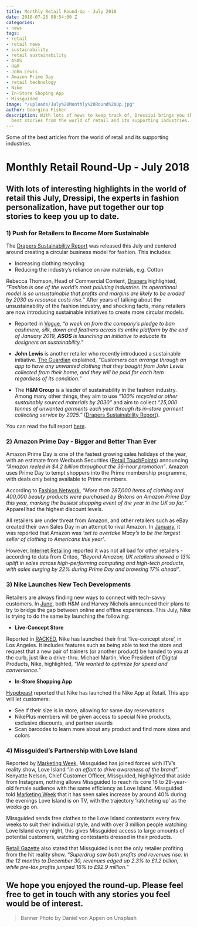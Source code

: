 ```yaml
---
title: Monthly Retail Round-Up - July 2018
date: 2018-07-26 08:54:00 Z
categories:
- news
tags:
- retail
- retail news
- sustainability
- retail sustainability
- ASOS
- H&M
- John Lewis
- Amazon Prime Day
- retail technology
- Nike
- In-Store Shoping App
- Missguided
image: "/uploads/July%20Monthly%20Round%20Up.jpg"
author: Georgina Fisher
description: With lots of news to keep track of, Dressipi brings you this month's
  best stories from the world of retail and its supporting industries.
---
```


Some of the best articles from the world of retail and its supporting industries.

# Monthly Retail Round-Up - July 2018

## With lots of interesting highlights in the world of retail this July, Dressipi, the experts in fashion personalization, have put together our top stories to keep you up to date.

### 1) Push for Retailers to Become More Sustainable

The [Drapers Sustainability Report](http://guides.drapersonline.com/5922.guide) was released this July and centered around creating a circular business model for fashion. This includes:

- Increasing clothing recycling
- Reducing the industry’s reliance on raw materials, e.g. Cotton

Rebecca Thomson, Head of Commercial Content, [Drapers](http://digitalissues.drapersonline.com/2018/Jul/060718/index.html) highlighted, _“Fashion is one of the world’s most polluting industries. Its operational model is so unsustainable that profits and margins are likely to be eroded by 2030 as resource costs rise.”_ After years of talking about the unsustainability of the fashion industry, and shocking facts, many retailers are now introducing sustainable initiatives to create more circular models.

- Reported in [Vogue](https://www.vogue.co.uk/article/asos-sustainable-fashion-training-programme), _“a week on from the company’s pledge to ban cashmere, silk, down and feathers across its entire platform by the end of January 2019, **ASOS** is launching an initiative to educate its designers on sustainability.”_

- **John Lewis** is another retailer who recently introduced a sustainable initiative. [The Guardian](https://www.theguardian.com/business/2018/jun/18/money-for-old-socks-john-lewis-to-buy-back-clothes-to-cut-waste) explained, _“Customers can arrange through an app to have any unwanted clothing that they bought from John Lewis collected from their home, and they will be paid for each item regardless of its condition.”_

- The **H&M Group** is a leader of sustainability in the fashion industry. Among many other things, they aim to use _“100% recycled or other sustainably sourced materials by 2030”_ and aim to collect _“25,000 tonnes of unwanted garments each year through its in-store garment collecting service by 2025.”_ ([Drapers Sustainability Report](http://guides.drapersonline.com/5922.guide)).

You can read the full report [here](http://guides.drapersonline.com/5922.guide).

### 2) Amazon Prime Day - Bigger and Better Than Ever

Amazon Prime Day is one of the fastest growing sales holidays of the year, with an estimate from Wedbush Securities ([Retail TouchPoints](https://www.retailtouchpoints.com/topics/e-commerce/prime-day-wrap-up-amazon-generates-4-2-billion-40-of-shoppers-made-unplanned-purchases)) announcing _“Amazon reeled in $4.2 billion throughout the 36-hour promotion”_. Amazon uses Prime Day to tempt shoppers into the Prime membership programme, with deals only being available to Prime members.

According to [Fashion Network](http://us.fashionnetwork.com/news/287-000-clothing-items-sold-by-Amazon-UK-on-Prime-Day-as-own-brands-join-in,998886.html#.W1byH9JKhaQ), _“More than 287,000 items of clothing and 400,000 beauty products were purchased by Britons on Amazon Prime Day this year, marking the busiest shopping event of the year in the UK so far.”_ Apparel had the highest discount levels.

All retailers are under threat from Amazon, and other retailers such as eBay created their own Sales Day in an attempt to rival Amazon. In [January](https://dressipi.com/blog/monthly-retail-round-up-january-2018/), it was reported that Amazon was _‘set to overtake Macy’s to be the largest seller of clothing to Americans this year’_.

However, [Internet Retailing](https://internetretailing.net/themes/amazon-reports-its-biggest-selling-prime-day-yet-despite-reports-of-outage-and-strikes?utm_source=bm23&utm_medium=email&utm_term=Amazon%20reports%20its%20biggest-selling%20Prime%20Day%20yet,%20despite%20reports%20of%20outage%20and%20strikes&utm_content=IR%20newsletter%20-%2020%20July%202018&utm_campaign=20/07/2018) reported it was not all bad for other retailers - according to data from Criteo, _“Beyond Amazon, UK retailers showed a 13% uplift in sales across high-performing computing and high-tech products, with sales surging by 22% during Prime Day and browsing 17% ahead”_.

### 3) Nike Launches New Tech Developments

Retailers are always finding new ways to connect with tech-savvy customers. In [June](https://dressipi.com/blog/monthly-retail-round-up-june-2018/), both H&M and Harvey Nichols announced their plans to try to bridge the gap between online and offline experiences. This July, Nike is trying to do the same by launching the following:

- **Live-Concept Store**

Reported in [RACKED](https://www.racked.com/2018/7/19/17591310/nike-live-concept-store-digital-physical-retail-brick-and-mortar-online-shopping), Nike has launched their first ‘live-concept store’, in Los Angeles. It includes features such as being able to text the store and request that a new pair of trainers (or another product) be handed to you at the curb, just like a drive-thru. Michael Martin, Vice President of Digital Products, Nike, highlighted, _“We wanted to optimize for speed and convenience.”_

- **In-Store Shopping App**

[Hypebeast](https://hypebeast.com/2018/7/nike-in-store-retail-shopping-app-video) reported that Nike has launched the Nike App at Retail. This app will let customers:

- See if their size is in store, allowing for same day reservations
- NikePlus members will be given access to special Nike products, exclusive discounts, and partner awards
- Scan barcodes to learn more about any product and find more sizes and colors

### 4) Missguided’s Partnership with Love Island

Reported by [Marketing Week](https://www.marketingweek.com/2018/06/28/missguided-sales-boom-following-love-island-partnership/), Missguided has joined forces with ITV’s reality show, Love Island _“in an effort to drive awareness of the brand”_. Kenyatte Nelson, Chief Customer Officer, Missguided, highlighted that aside from Instagram, nothing allows Missguided to reach its core 16 to 29-year-old female audience with the same efficiency as Love Island. Missguided told [Marketing Week](https://www.marketingweek.com/2018/06/28/missguided-sales-boom-following-love-island-partnership/) that it has seen sales increase by around 40% during the evenings Love Island is on TV, with the trajectory ‘ratcheting up’ as the weeks go on.

Missguided sends free clothes to the Love Island contestants every few weeks to suit their individual style, and with over 3 million people watching Love Island every night, this gives Missguided access to large amounts of potential customers, watching contestants dressed in their products.

[Retail Gazette](https://www.retailgazette.co.uk/blog/2018/07/superdrug-profits-jump-thanks-love-island-tie/) also stated that Missguided is not the only retailer profiting from the hit reality show. _“Superdrug saw both profits and revenues rise. In the 12 months to December 30, revenues edged up 2.3% to £1.2 billion, while pre-tax profits jumped 16% to £92.9 million.”_

## We hope you enjoyed the round-up. Please feel free to get in touch with any stories you feel would be of interest.

> Banner Photo by Daniel von Appen on Unsplash
